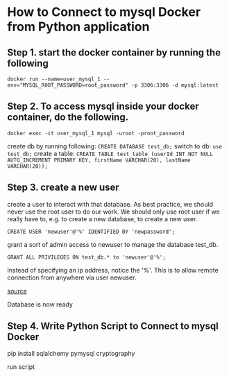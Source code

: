 # How to Connect to mysql Docker from Python application


## Step 1. start the docker container by running the following

```docker run --name=user_mysql_1 --env="MYSQL_ROOT_PASSWORD=root_password" -p 3306:3306 -d mysql:latest```


## Step 2. To access mysql inside your docker container, do the following.

```docker exec -it user_mysql_1 mysql -uroot -proot_password```

create db by running following: ```CREATE DATABASE test_db;```
switch to db: ```use test_db;```
create a table: ```CREATE TABLE test_table (userId INT NOT NULL AUTO_INCREMENT PRIMARY KEY, firstName VARCHAR(20), lastName VARCHAR(20));```

## Step 3. create a new user

create a user to interact with that database. As best practice, we should never use the root user to do our work. We should only use root user if we really have to, e.g. to create a new database, to create a new user.

```CREATE USER 'newuser'@'%' IDENTIFIED BY 'newpassword';```

grant a sort of admin access to newuser to manage the database test_db.

```GRANT ALL PRIVILEGES ON test_db.* to 'newuser'@'%';```

Instead of specifying an ip address, notice the '%'. This is to allow remote connection from anywhere via user newuser.

[source](https://medium.com/swlh/how-to-connect-to-mysql-docker-from-python-application-on-macos-mojave-32c7834e5afa?source=email-620923261e30-1595917692897-digest.reader------0-59------------------be714f7e_a8ba_4861_8368_d68b5513e029-16-----)

Database is now ready

## Step 4. Write Python Script to Connect to mysql Docker

pip install sqlalchemy pymysql cryptography

run script
